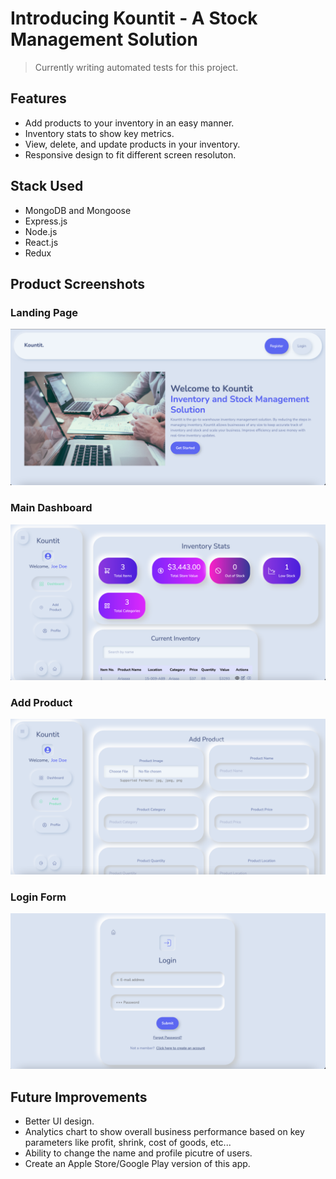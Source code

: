 # Introducing Kountit - A Stock Management Solution

> Currently writing automated tests for this project.

## Features

- Add products to your inventory in an easy manner.
- Inventory stats to show key metrics.
- View, delete, and update products in your inventory.
- Responsive design to fit different screen resoluton.

## Stack Used

- MongoDB and Mongoose
- Express.js
- Node.js
- React.js
- Redux

## Product Screenshots

### Landing Page

![Homepage](https://github.com/mozeezy/kountit/blob/main/screenshots/home-page.png?raw=true)

### Main Dashboard

![Dashboard](https://github.com/mozeezy/kountit/blob/main/screenshots/dashboard.png?raw=true)

### Add Product

![AddProduct](https://github.com/mozeezy/kountit/blob/main/screenshots/add-product.png?raw=true)

### Login Form

![Login](https://github.com/mozeezy/kountit/blob/main/screenshots/login-form.png?raw=true)

## Future Improvements

- Better UI design.
- Analytics chart to show overall business performance based on key parameters like profit, shrink, cost of goods, etc...
- Ability to change the name and profile picutre of users.
- Create an Apple Store/Google Play version of this app.
